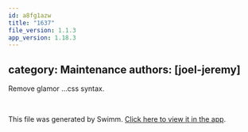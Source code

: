 ```yaml
---
id: a8fg1azw
title: "1637"
file_version: 1.1.3
app_version: 1.18.3
---
```


## category: Maintenance authors: \[joel-jeremy\]

Remove glamor ...css syntax.

<br/>

This file was generated by Swimm. [Click here to view it in the app](https://app.swimm.io/repos/Z2l0aHViJTNBJTNBYWN0dWFsJTNBJTNBc2FuanBhcmVlaw==/docs/a8fg1azw).
